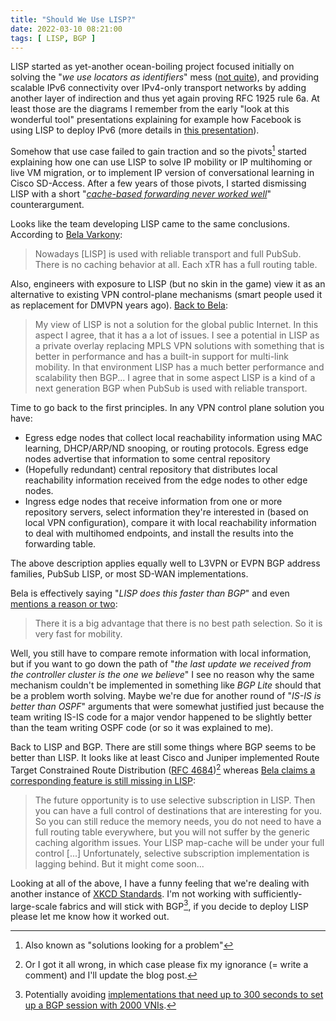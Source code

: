 ```yaml
---
title: "Should We Use LISP?"
date: 2022-03-10 08:21:00
tags: [ LISP, BGP ]
---
```

LISP started as yet-another ocean-boiling project focused initially on solving the "_we use locators as identifiers_" mess ([not quite](/2022/03/lisp-false-economy/)), and providing scalable IPv6 connectivity over IPv4-only transport networks by adding another layer of indirection and thus yet again proving RFC 1925 rule 6a. At least those are the diagrams I remember from the early "look at this wonderful tool" presentations explaining for example how Facebook is using LISP to deploy IPv6 (more details in [this presentation](https://archive.nanog.org/meetings/nanog50/presentations/Tuesday/NANOG50.Talk9.lee_nanog50_atlanta_oct2010_007_publish.pdf)).

Somehow that use case failed to gain traction and so the pivots[^SLFP] started explaining how one can use LISP to solve IP mobility or IP multihoming or live VM migration, or to implement IP version of conversational learning in Cisco SD-Access. After a few years of those pivots, I started dismissing LISP with a short "*[cache-based forwarding never worked well](/2022/02/cache-based-forwarding/)*" counterargument.
<!--more-->
[^SLFP]: Also known as "solutions looking for a problem"

Looks like the team developing LISP came to the same conclusions. According to [Bela Varkony](/2022/02/cache-based-forwarding/#1048):

> Nowadays [LISP] is used with reliable transport and full PubSub. There is no caching behavior at all. Each xTR has a full routing table.

Also, engineers with exposure to LISP (but no skin in the game) view it as an alternative to existing VPN control-plane mechanisms (smart people used it as replacement for DMVPN years ago). [Back to Bela](/2022/03/lisp-false-economy/#1064):

> My view of LISP is not a solution for the global public Internet. In this aspect I agree, that it has a a lot of issues. I see a potential in LISP as a private overlay replacing MPLS VPN solutions with something that is better in performance and has a built-in support for multi-link mobility. In that environment LISP has a much better performance and scalability then BGP... I agree that in some aspect LISP is a kind of a next generation BGP when PubSub is used with reliable transport.

Time to go back to the first principles. In any VPN control plane solution you have:

* Egress edge nodes that collect local reachability information using MAC learning, DHCP/ARP/ND snooping, or routing protocols. Egress edge nodes advertise that information to some central repository
* (Hopefully redundant) central repository that distributes local reachability information received from the edge nodes to other edge nodes.
* Ingress edge nodes that receive information from one or more repository servers, select information they're interested in (based on local VPN configuration), compare it with local reachability information to deal with multihomed endpoints, and install the results into the forwarding table.

The above description applies equally well to L3VPN or EVPN BGP address families, PubSub LISP, or most SD-WAN implementations.

Bela is effectively saying "_LISP does this faster than BGP_" and even [mentions a reason or two](/2022/03/lisp-false-economy/#1064):

> There it is a big advantage that there is no best path selection. So it is very fast for mobility.

Well, you still have to compare remote information with local information, but if you want to go down the path of "*the last update we received from the controller cluster is the one we believe*" I see no reason why the same mechanism couldn't be implemented in something like *BGP Lite* should that be a problem worth solving. Maybe we're due for another round of "_IS-IS is better than OSPF_" arguments that were somewhat justified just because the team writing IS-IS code for a major vendor happened to be slightly better than the team writing OSPF code (or so it was explained to me).

Back to LISP and BGP. There are still some things where BGP seems to be better than LISP. It looks like at least Cisco and Juniper implemented Route Target Constrained Route Distribution ([RFC 4684](https://datatracker.ietf.org/doc/html/rfc4684))[^FIX] whereas [Bela claims a corresponding feature is still missing in LISP](/2022/02/cache-based-forwarding/#1062):

> The future opportunity is to use selective subscription in LISP. Then you can have a full control of destinations that are interesting for you. So you can still reduce the memory needs, you do not need to have a full routing table everywhere, but you will not suffer by the generic caching algorithm issues. Your LISP map-cache will be under your full control [...] Unfortunately, selective subscription implementation is lagging behind. But it might come soon...

Looking at all of the above, I have a funny feeling that we're dealing with another instance of [XKCD Standards](https://xkcd.com/927/). I'm not working with sufficiently-large-scale fabrics and will stick with BGP[^NXOS], if you decide to deploy LISP please let me know how it worked out.

[^FIX]: Or I got it all wrong, in which case please fix my ignorance (= write a comment) and I'll update the blog post.

[^NXOS]: Potentially avoiding [implementations that need up to 300 seconds to set up a BGP session with 2000 VNIs](https://www.cisco.com/c/en/us/td/docs/switches/datacenter/nexus9000/sw/93x/vxlan/configuration/guide/b-cisco-nexus-9000-series-nx-os-vxlan-configuration-guide-93x/b-cisco-nexus-9000-series-nx-os-vxlan-configuration-guide-93x_chapter_0101.html#reference_j35_15m_yfb).